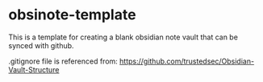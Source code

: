 # obsinote-template

This is a template for creating a blank obsidian note vault that can be synced with github.

.gitignore file is referenced from: https://github.com/trustedsec/Obsidian-Vault-Structure
